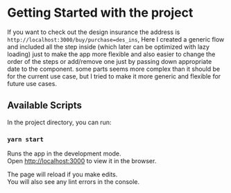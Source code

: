 # Getting Started with the project

If you want to check out the design insurance the address is `http://localhost:3000/buy/purchase=des_ins`, Here I created a generic flow and included all the step inside (which later can be optimized with lazy loading) just to make the app more flexible and also easier to change the order of the steps or add/remove one just by passing down appropriate date to the component. some parts seems more complex than it should be for the current use case, but I tried to make it more generic and flexible for future use cases.

## Available Scripts

In the project directory, you can run:

### `yarn start`

Runs the app in the development mode.\
Open [http://localhost:3000](http://localhost:3000) to view it in the browser.

The page will reload if you make edits.\
You will also see any lint errors in the console.
